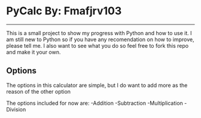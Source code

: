 # PyCalc By: Fmafjrv103

---
This is a small project to show my progress with Python and how to use it.
I am still new to Python so if you have any recomendation on how to improve, please tell me.
I also want to see what you do so feel free to fork this repo and make it your own.

## Options

The options in this calculator are simple, but I do want to add  more as the reason of the other option

The options included for now are:
-Addition
-Subtraction
-Multiplication
-Division
